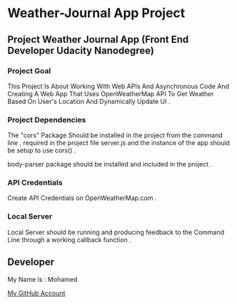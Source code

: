 # Weather-Journal App Project

## Project Weather Journal App (Front End Developer Udacity Nanodegree)

### Project Goal
This Project Is About Working With Web APIs And Asynchronous Code And Creating A Web App That Uses OpenWeatherMap API To Get Weather Based On User's Location And Dynamically Update UI . 

### Project Dependencies

The "cors" Package Should be installed in the project from the command line , required in the project file server.js and the instance of the app should be setup to use cors() .

body-parser package should be installed and included in the project .

### API Credentials

Create API Credentials on OpenWeatherMap.com .

### Local Server

Local Server should be running and producing feedback to the Command Line through a working callback function .

## Developer

My Name Is : Mohamed

[My GitHub Account](https://github.com/mando1621998)